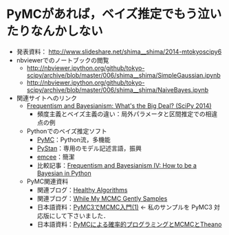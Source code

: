 PyMCがあれば，ベイズ推定でもう泣いたりなんかしない
==================================================

* 発表資料： <http://www.slideshare.net/shima__shima/2014-mtokyoscipy6>
* nbviewerでのノートブックの閲覧
	* <http://nbviewer.ipython.org/github/tokyo-scipy/archive/blob/master/006/shima__shima/SimpleGaussian.ipynb>
	* <http://nbviewer.ipython.org/github/tokyo-scipy/archive/blob/master/006/shima__shima/NaiveBayes.ipynb>
* 関連サイトへのリンク
	* [Frequentism and Bayesianism: What's the Big Deal? (SciPy 2014)](https://speakerdeck.com/jakevdp/frequentism-and-bayesianism-whats-the-big-deal-scipy-2014)
		* 頻度主義とベイズ主義の違い：局外パラメータと区間推定での相違点の例
	* Pythonでのベイズ推定ソフト
		* [PyMC](http://pymc-devs.github.io/pymc/)：Python流，多機能
		* [PyStan](https://pystan.readthedocs.org/en/latest/)：専用のモデル記述言語，振興
		* [emcee](http://dan.iel.fm/emcee/current/)：簡潔
		* 比較記事：[Frequentism and Bayesianism IV: How to be a Bayesian in Python](http://jakevdp.github.io/blog/2014/06/14/frequentism-and-bayesianism-4-bayesian-in-python/)
	* PyMC関連資料
		* 関連ブログ：[Healthy Algorithms](http://healthyalgorithms.com/)
		* 関連ブログ：[While My MCMC Gently Samples](http://twiecki.github.io/)
		* 日本語資料：[PyMC3でMCMC入門(1)](http://breakbee.hatenablog.jp/entry/2014/08/04/031342) ← 私のサンプルを PyMC3 対応版にして下さいました．
		* 日本語資料：[PyMCによる確率的プログラミングとMCMCとTheano](http://www.slideshare.net/xiangze/pymc-mcmc)
